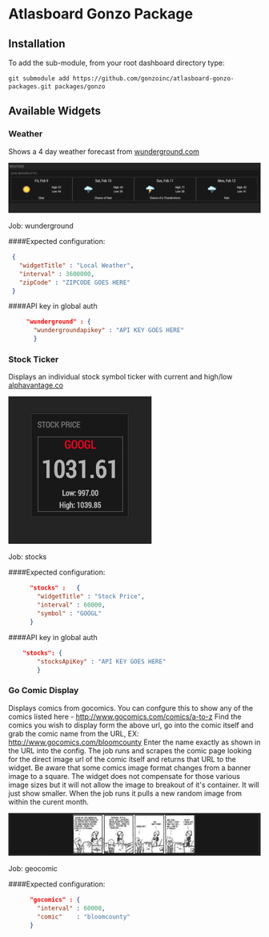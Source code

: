 Atlasboard Gonzo Package
=======================

## Installation

To add the sub-module, from your root dashboard directory type:

    git submodule add https://github.com/gonzoinc/atlasboard-gonzo-packages.git packages/gonzo


## Available Widgets

### Weather
Shows a 4 day weather forecast from [wunderground.com](https://www.wunderground.com/weather/api/d/docs)

![](screenshots/wunderground_widget.png?raw=true)


Job: wunderground

####Expected configuration:
```JSON
 {
   "widgetTitle" : "Local Weather",
   "interval" : 3600000,
   "zipCode" : "ZIPCODE GOES HERE"
 }
```
 
####API key in global auth
  
```JSON 
     "wunderground" : {
       "wundergroundapikey" : "API KEY GOES HERE"
       }
```

### Stock Ticker
Displays an individual stock symbol ticker with current and high/low [alphavantage.co](https://www.alphavantage.co/)

![](screenshots/stockticket_widget.png?raw=true)


Job: stocks

####Expected configuration:
```JSON
      "stocks" :   {
        "widgetTitle" : "Stock Price",
        "interval" : 60000,
        "symbol" : "GOOGL"
      }
```
 
####API key in global auth
  
```JSON 
    "stocks": {
        "stocksApiKey" : "API KEY GOES HERE"
        }
```


### Go Comic Display
Displays comics from gocomics. You can confgure this to show any of the comics listed here - http://www.gocomics.com/comics/a-to-z
Find the comics you wish to display form the above url, go into the comic itself and grab the comic name from the URL, EX: http://www.gocomics.com/bloomcounty
Enter the name exactly as shown in the URL into the config. The job runs and scrapes the comic page looking for the direct image url of the comic itself and returns that URL to the widget. 
Be aware that some comics image format changes from a banner image to a square. The widget does not compensate for those various image sizes but it will not allow the image to breakout of it's container. It will just show smaller.
When the job runs it pulls a new random image from within the curent month.

![](screenshots/gocomics_widget.png?raw=true)

Job: geocomic

####Expected configuration:
```JSON
      "gocomics" : {
        "interval" : 60000,
        "comic"    : "bloomcounty"
      }
```